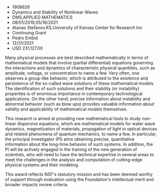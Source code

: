
* 1908626
* Dynamics and Stability of Nonlinear Waves
* DMS,APPLIED MATHEMATICS
* 08/01/2019,05/16/2021
* Atanas Stefanov,KS,University of Kansas Center for Research Inc
* Continuing Grant
* Pedro Embid
* 12/31/2021
* USD 231,127.00

Many physical processes are best described mathematically in terms of
mathematical models that involve (partial differential) equations governing the
interactions and dynamics of characteristic physical quantities, such as
amplitude, voltage, or concentration to name a few. Very often, one observes a
group-like behavior, which is attributed to the existence and persistence of the
so-called wave solutions of these mathematical models. The identification of
such solutions and their stability (or instability) properties is of enormous
importance in contemporary technological applications. On the other hand,
precise information about instability and abnormal behavior (such as blow ups)
provides valuable information about validity and applicability of mathematical
models themselves.

This research is aimed at providing new mathematical tools to study non-linear
dispersive equations, which are mathematical models for water wave dynamics,
magnetization of materials, propagation of light in optical devices and related
phenomena of quantum mechanics, to name a few. In particular, the principal
investigator (PI) aims obtaining precise, quantitative information about the
long-time behavior of such systems. In addition, the PI will be actively engaged
in the training of the new generation of scientists, who will need to have the
technical expertise in several areas to meet the challenges in the analysis and
computation of cutting-edge physical systems and their modeling.

This award reflects NSF's statutory mission and has been deemed worthy of
support through evaluation using the Foundation's intellectual merit and broader
impacts review criteria.
